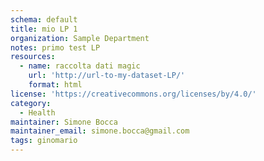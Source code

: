 ```yaml
---
schema: default
title: mio LP 1
organization: Sample Department
notes: primo test LP
resources:
  - name: raccolta dati magic
    url: 'http://url-to-my-dataset-LP/'
    format: html
license: 'https://creativecommons.org/licenses/by/4.0/'
category:
  - Health
maintainer: Simone Bocca
maintainer_email: simone.bocca@gmail.com
tags: ginomario
---
```

